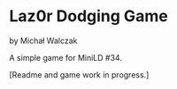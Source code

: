 Laz0r Dodging Game
==================
by Michał Walczak

A simple game for MiniLD #34.

[Readme and game work in progress.]
